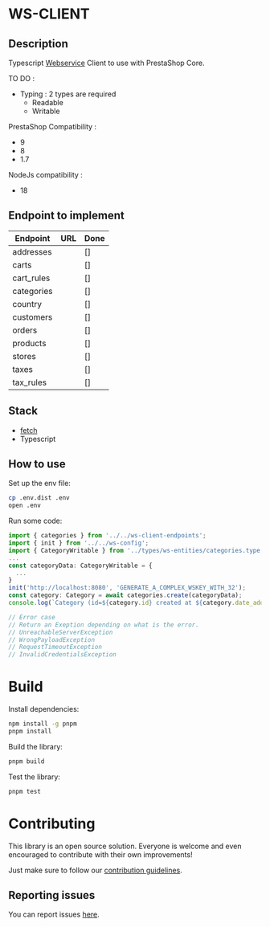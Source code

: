 # WS-CLIENT

## Description

Typescript [Webservice](https://devdocs.prestashop-project.org/8/webservice/) Client to use with PrestaShop Core.

TO DO :

- Typing : 2 types are required
  - Readable
  - Writable

PrestaShop Compatibility :

- 9
- 8
- 1.7

NodeJs compatibility :

- 18

## Endpoint to implement

| Endpoint   | URL | Done |
|------------| --- | ---- |
| addresses  |     | []   |
| carts      |     | []   |
| cart_rules |     | []   |
| categories |     | []   |
| country    |     | []   |
| customers  |     | []   |
| orders     |     | []   |
| products   |     | []   |
| stores     |     | []   |
| taxes      |     | []   |
| tax_rules  |     | []   |

## Stack

- [fetch](https://www.npmjs.com/package/node-fetch)
- Typescript

## How to use

Set up the env file:

```sh
cp .env.dist .env
open .env
```

Run some code:

```js
import { categories } from '../../ws-client-endpoints';
import { init } from '../../ws-config';
import { CategoryWritable } from '../types/ws-entities/categories.type';
...
const categoryData: CategoryWritable = {
  ...
}
init('http://localhost:8080', 'GENERATE_A_COMPLEX_WSKEY_WITH_32');
const category: Category = await categories.create(categoryData);
console.log(`Category (id=${category.id} created at ${category.date_add}`,);

// Error case
// Return an Exeption depending on what is the error.
// UnreachableServerException
// WrongPayloadException
// RequestTimeoutException
// InvalidCredentialsException
```

# Build

Install dependencies:

```sh
npm install -g pnpm
pnpm install
```

Build the library:

```sh
pnpm build
```

Test the library:

```sh
pnpm test
```

# Contributing

This library is an open source solution. Everyone is welcome and even encouraged to contribute with their own improvements!

Just make sure to follow our [contribution guidelines](https://devdocs.prestashop-project.org/8/contribute/contribution-guidelines/project-modules/).

## Reporting issues

You can report issues [here](https://github.com/PrestaShop/ws-client/issues/new).

